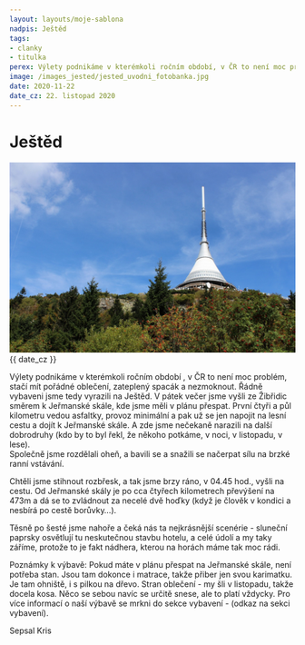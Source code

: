 ```yaml
---
layout: layouts/moje-sablona
nadpis: Ještěd
tags: 
- clanky
- titulka
perex: Výlety podnikáme v kterémkoli ročním období, v ČR to není moc problém, stačí mít pořádné oblečení, zateplený spacák a nezmoknout. Řádně vybaveni jsme vyrazili na Ještěd. 
image: /images_jested/jested_uvodni_fotobanka.jpg
date: 2020-11-22
date_cz: 22. listopad 2020
---
```


<div class="container-report">

# Ještěd

<a href="#">
<img class="article-preview__image" src="/images/images_jested/jested_uvodni_fotobanka.jpg" alt="jested"/>
</a>
<time class="date" datetime="{{ page.date.toUTCString() }}">{{ date_cz }}</time>

Výlety podnikáme v kterémkoli ročním období , v ČR to není moc problém, stačí mít pořádné oblečení, zateplený spacák a nezmoknout. Řádně vybaveni jsme tedy vyrazili na Ještěd. V pátek večer jsme vyšli ze Žibřidic směrem k Jeřmanské skále, kde jsme měli v plánu přespat.
První čtyři a půl kilometru vedou asfaltky, provoz minimální a pak už se jen napojit na lesní cestu a dojít k Jeřmanské skále. A zde jsme nečekaně narazili na další dobrodruhy (kdo by to byl řekl, že někoho potkáme, v noci, v listopadu, v lese).              
Společně jsme rozdělali oheň, a bavili se a snažili se načerpat sílu na brzké ranní vstávání.

Chtěli jsme stihnout rozbřesk, a tak jsme brzy ráno, v 04.45 hod., vyšli na cestu. Od Jeřmanské skály je po cca čtyřech kilometrech převýšení na 473m a dá se to zvládnout za necelé dvě hoďky (když je člověk v kondici a nesbírá po cestě borůvky…). 
             
Těsně po šesté jsme nahoře a čeká nás ta nejkrásnější scenérie - sluneční paprsky osvětlují tu neskutečnou stavbu hotelu, a celé údolí a my taky záříme, protože to je fakt nádhera, kterou na horách máme tak moc rádi. 
              
Poznámky k výbavě:
Pokud máte v plánu přespat na Jeřmanské skále, není potřeba stan. Jsou tam dokonce i matrace, takže přiber jen svou karimatku. Je tam ohniště, i s pilkou na dřevo.
Stran oblečení - my šli v listopadu, takže docela kosa. Něco se sebou navíc se určitě snese, ale to platí vždycky. Pro více informací o naší výbavě se mrkni do sekce vybavení - (odkaz na sekci vybavení). 
       
Sepsal Kris

<div class="jested-image-gallery">
<a class="jested-img-1" href="/images/images_jested/jested1.jpg" target="_blank">
<i class="icon ion-md-expand"></i></a>
<a class="jested-img-2" href="/images/images_jested/jested2.jpg" target="_blank">
<i class="icon ion-md-expand"></i></a>
<a class="jested-img-3" href="/images/images_jested/jested3.jpg" target="_blank">
<i class="icon ion-md-expand"></i></a>
<a class="jested-img-4" href="/images/images_jested/jested4.jpg" target="_blank">
<i class="icon ion-md-expand"></i></a>
</div> 
</div>





